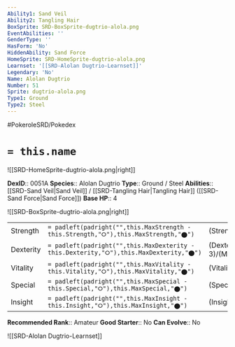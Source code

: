 ```yaml
---
Ability1: Sand Veil
Ability2: Tangling Hair
BoxSprite: SRD-BoxSprite-dugtrio-alola.png
EventAbilities: ''
GenderType: ''
HasForm: 'No'
HiddenAbility: Sand Force
HomeSprite: SRD-HomeSprite-dugtrio-alola.png
Learnset: '[[SRD-Alolan Dugtrio-Learnset]]'
Legendary: 'No'
Name: Alolan Dugtrio
Number: 51
Sprite: dugtrio-alola.png
Type1: Ground
Type2: Steel
---
```


#PokeroleSRD/Pokedex

# `= this.name`

![[SRD-HomeSprite-dugtrio-alola.png|right]]

**DexID**:: 0051A
**Species**:: Alolan Dugtrio
**Type**:: Ground / Steel
**Abilities**:: [[SRD-Sand Veil|Sand Veil]] / [[SRD-Tangling Hair|Tangling Hair]] ([[SRD-Sand Force|Sand Force]])
**Base HP**:: 4

![[SRD-BoxSprite-dugtrio-alola.png|right]]

|           |                                                                                        |                                          |
| --------- | -------------------------------------------------------------------------------------- | ---------------------------------------- |
| Strength  | `= padleft(padright("",this.MaxStrength - this.Strength,"⭘"),this.MaxStrength,"⬤")`    | (Strength::3)/(MaxStrength::6)   |
| Dexterity | `= padleft(padright("",this.MaxDexterity - this.Dexterity,"⭘"),this.MaxDexterity,"⬤")` | (Dexterity:: 3)/(MaxDexterity::6) |
| Vitality  | `= padleft(padright("",this.MaxVitality - this.Vitality,"⭘"),this.MaxVitality,"⬤")`    | (Vitality::2)/(MaxVitality::4)   |
| Special   | `= padleft(padright("",this.MaxSpecial - this.Special,"⭘"),this.MaxSpecial,"⬤")`       | (Special::2)/(MaxSpecial::4)     |
| Insight   | `= padleft(padright("",this.MaxInsight - this.Insight,"⭘"),this.MaxInsight,"⬤")`       | (Insight::2)/(MaxInsight::5)     |

**Recommended Rank**:: Amateur
**Good Starter**:: No
**Can Evolve**:: No

![[SRD-Alolan Dugtrio-Learnset]]